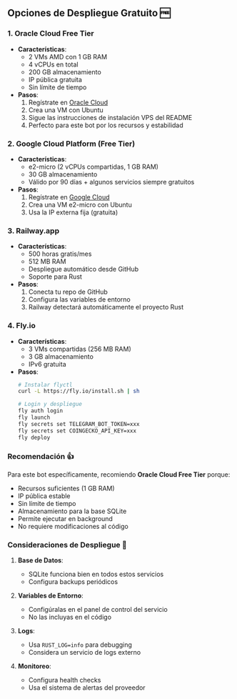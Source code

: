 ## Opciones de Despliegue Gratuito 🆓

### 1. Oracle Cloud Free Tier
- **Características**:
  - 2 VMs AMD con 1 GB RAM
  - 4 vCPUs en total
  - 200 GB almacenamiento
  - IP pública gratuita
  - Sin límite de tiempo
- **Pasos**:
  1. Regístrate en [Oracle Cloud](https://www.oracle.com/cloud/free/)
  2. Crea una VM con Ubuntu
  3. Sigue las instrucciones de instalación VPS del README
  4. Perfecto para este bot por los recursos y estabilidad

### 2. Google Cloud Platform (Free Tier)
- **Características**:
  - e2-micro (2 vCPUs compartidas, 1 GB RAM)
  - 30 GB almacenamiento
  - Válido por 90 días + algunos servicios siempre gratuitos
- **Pasos**:
  1. Regístrate en [Google Cloud](https://cloud.google.com/free)
  2. Crea una VM e2-micro con Ubuntu
  3. Usa la IP externa fija (gratuita)

### 3. Railway.app
- **Características**:
  - 500 horas gratis/mes
  - 512 MB RAM
  - Despliegue automático desde GitHub
  - Soporte para Rust
- **Pasos**:
  1. Conecta tu repo de GitHub
  2. Configura las variables de entorno
  3. Railway detectará automáticamente el proyecto Rust

### 4. Fly.io
- **Características**:
  - 3 VMs compartidas (256 MB RAM)
  - 3 GB almacenamiento
  - IPv6 gratuita
- **Pasos**:
  ```bash
  # Instalar flyctl
  curl -L https://fly.io/install.sh | sh
  
  # Login y despliegue
  fly auth login
  fly launch
  fly secrets set TELEGRAM_BOT_TOKEN=xxx
  fly secrets set COINGECKO_API_KEY=xxx
  fly deploy
  ```

### Recomendación 👍
Para este bot específicamente, recomiendo **Oracle Cloud Free Tier** porque:
- Recursos suficientes (1 GB RAM)
- IP pública estable
- Sin límite de tiempo
- Almacenamiento para la base SQLite
- Permite ejecutar en background
- No requiere modificaciones al código

### Consideraciones de Despliegue 🤔
1. **Base de Datos**: 
   - SQLite funciona bien en todos estos servicios
   - Configura backups periódicos

2. **Variables de Entorno**:
   - Configúralas en el panel de control del servicio
   - No las incluyas en el código

3. **Logs**:
   - Usa `RUST_LOG=info` para debugging
   - Considera un servicio de logs externo

4. **Monitoreo**:
   - Configura health checks
   - Usa el sistema de alertas del proveedor